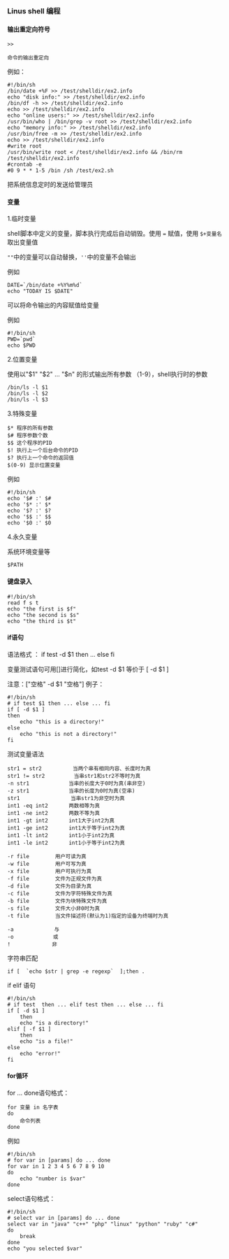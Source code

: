 ### Linus shell 编程

#### 输出重定向符号

	>>
	
	命令的输出重定向

例如：

	#!/bin/sh
	/bin/date +%F >> /test/shelldir/ex2.info
	echo "disk info:" >> /test/shelldir/ex2.info
	/bin/df -h >> /test/shelldir/ex2.info
	echo >> /test/shelldir/ex2.info
	echo "online users:" >> /test/shelldir/ex2.info
	/usr/bin/who | /bin/grep -v root >> /test/shelldir/ex2.info
	echo "memory info:" >> /test/shelldir/ex2.info
	/usr/bin/free -m >> /test/shelldir/ex2.info
	echo >> /test/shelldir/ex2.info
	#write root
	/usr/bin/write root < /test/shelldir/ex2.info && /bin/rm /test/shelldir/ex2.info
	#crontab -e
	#0 9 * * 1-5 /bin /sh /test/ex2.sh

把系统信息定时的发送给管理员

#### 变量

1.临时变量

shell脚本中定义的变量，脚本执行完成后自动销毁。使用 `=` 赋值，使用 `$+变量名` 取出变量值

`""`中的变量可以自动替换，`''`中的变量不会输出

例如

	DATE=`/bin/date +%Y%m%d`
	echo "TODAY IS $DATE" 

可以将命令输出的内容赋值给变量
	
例如

	#!/bin/sh
	PWD=`pwd`
	echo $PWD


2.位置变量
	
使用以"$1" "$2" … "$n" 的形式输出所有参数 （1-9），shell执行时的参数

	/bin/ls -l $1
	/bin/ls -l $2
	/bin/ls -l $3

3.特殊变量

	$* 程序的所有参数
	$# 程序参数个数
	$$ 这个程序的PID
	$! 执行上一个后台命令的PID
	$? 执行上一个命令的返回值
	$(0-9) 显示位置变量

例如

	#!/bin/sh
	echo '$# :' $#
	echo '$* :' $*
	echo '$? :' $?
	echo '$$ :' $$
	echo '$0 :' $0

4.永久变量

系统环境变量等

	$PATH

#### 键盘录入

	#!/bin/sh
	read f s t
	echo "the first is $f"
	echo "the second is $s"
	echo "the third is $t"

#### if语句

语法格式 ： if test -d $1 then ... else  fi

变量测试语句可用[]进行简化，如test -d $1 等价于 [ -d $1 ]

注意：["空格" -d $1 "空格"]
例子：

	#!/bin/sh
	# if test $1 then ... else ... fi
	if [ -d $1 ] 
	then 
		echo "this is a directory!"
	else
		echo "this is not a directory!"
	fi


测试变量语法

	str1 = str2　　　　　　当两个串有相同内容、长度时为真 
	str1 != str2　　　　　 当串str1和str2不等时为真 
	-n str1　　　　　　　 当串的长度大于0时为真(串非空) 
	-z str1　　　　　　　 当串的长度为0时为真(空串) 
	str1　　　　　　　　   当串str1为非空时为真
	int1 -eq int2　　　　两数相等为真 
	int1 -ne int2　　　　两数不等为真 
	int1 -gt int2　　　　int1大于int2为真 
	int1 -ge int2　　　　int1大于等于int2为真 
	int1 -lt int2　　　　int1小于int2为真 
	int1 -le int2　　　　int1小于等于int2为真
	
	-r file　　　　　用户可读为真 
	-w file　　　　　用户可写为真 
	-x file　　　　　用户可执行为真 
	-f file　　　　　文件为正规文件为真 
	-d file　　　　　文件为目录为真 
	-c file　　　　　文件为字符特殊文件为真 
	-b file　　　　　文件为块特殊文件为真 
	-s file　　　　　文件大小非0时为真 
	-t file　　　　　当文件描述符(默认为1)指定的设备为终端时为真
	
	-a 　 　　　　　 与 
	-o　　　　　　　 或 
	!　　　　　　　　非

字符串匹配

	if [  `echo $str | grep -e regexp`  ];then .


if elif 语句

	#!/bin/sh
	# if test  then ... elif test then ... else ... fi
	if [ -d $1 ]
		then
		echo "is a directory!"
	elif [ -f $1 ]
		then
		echo "is a file!"
	else 
		echo "error!"
	fi 

#### for循环

for ... done语句格式：

	for 变量 in 名字表
	do 
		命令列表
	done
例如

	#!/bin/sh
	# for var in [params] do ... done
	for var in 1 2 3 4 5 6 7 8 9 10
	do 
		echo "number is $var"
	done
select语句格式：

	#!/bin/sh
	# select var in [params] do ... done
	select var in "java" "c++" "php" "linux" "python" "ruby" "c#" 
	do 
	    break
	done
	echo "you selected $var"
